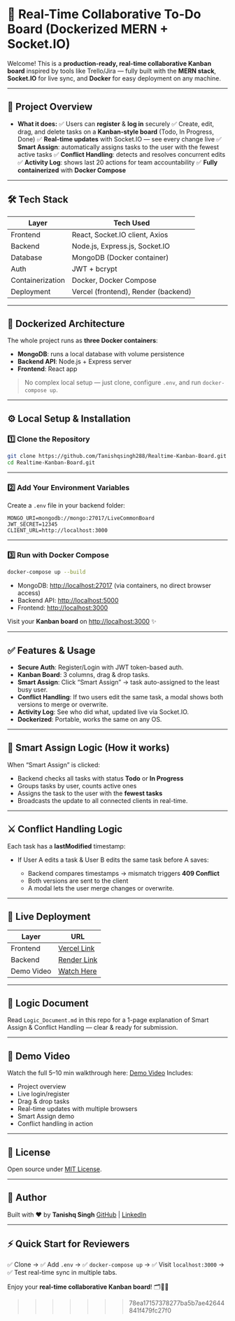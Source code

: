 
# 🚀 Real-Time Collaborative To-Do Board (Dockerized MERN + Socket.IO)

Welcome! This is a **production-ready, real-time collaborative Kanban board** inspired by tools like Trello/Jira — fully built with the **MERN stack**, **Socket.IO** for live sync, and **Docker** for easy deployment on any machine.

---

## 📌 Project Overview

* **What it does:**
  ✅ Users can **register** & **log in** securely
  ✅ Create, edit, drag, and delete tasks on a **Kanban-style board** (Todo, In Progress, Done)
  ✅ **Real-time updates** with Socket.IO — see every change live
  ✅ **Smart Assign**: automatically assigns tasks to the user with the fewest active tasks
  ✅ **Conflict Handling**: detects and resolves concurrent edits
  ✅ **Activity Log**: shows last 20 actions for team accountability
  ✅ **Fully containerized** with **Docker Compose**

---

## 🛠️ Tech Stack

| Layer            | Tech Used                           |
| ---------------- | ----------------------------------- |
| Frontend         | React, Socket.IO client, Axios      |
| Backend          | Node.js, Express.js, Socket.IO      |
| Database         | MongoDB (Docker container)          |
| Auth             | JWT + bcrypt                        |
| Containerization | Docker, Docker Compose              |
| Deployment       | Vercel (frontend), Render (backend) |

---

## 🐳 Dockerized Architecture

The whole project runs as **three Docker containers**:

* **MongoDB**: runs a local database with volume persistence
* **Backend API**: Node.js + Express server
* **Frontend**: React app

> No complex local setup — just clone, configure `.env`, and run `docker-compose up`.

---

## ⚙️ Local Setup & Installation

### 1️⃣ Clone the Repository

```bash
git clone https://github.com/Tanishqsingh288/Realtime-Kanban-Board.git
cd Realtime-Kanban-Board.git
```

---

### 2️⃣ Add Your Environment Variables

Create a `.env` file in your backend folder:

```env
MONGO_URI=mongodb://mongo:27017/LiveCommonBoard
JWT_SECRET=12345
CLIENT_URL=http://localhost:3000
```

---

### 3️⃣ Run with Docker Compose

```bash
docker-compose up --build
```

* MongoDB: [http://localhost:27017](http://localhost:27017) (via containers, no direct browser access)
* Backend API: [http://localhost:5000](http://localhost:5000)
* Frontend: [http://localhost:3000](http://localhost:3000)

Visit your **Kanban board** on [http://localhost:3000](http://localhost:3000) ✨

---

## ✅ Features & Usage

* **Secure Auth**: Register/Login with JWT token-based auth.
* **Kanban Board**: 3 columns, drag & drop tasks.
* **Smart Assign**: Click “Smart Assign” → task auto-assigned to the least busy user.
* **Conflict Handling**: If two users edit the same task, a modal shows both versions to merge or overwrite.
* **Activity Log**: See who did what, updated live via Socket.IO.
* **Dockerized**: Portable, works the same on any OS.

---

## 🤖 Smart Assign Logic (How it works)

When “Smart Assign” is clicked:

* Backend checks all tasks with status **Todo** or **In Progress**
* Groups tasks by user, counts active ones
* Assigns the task to the user with the **fewest tasks**
* Broadcasts the update to all connected clients in real-time.

---

## ⚔️ Conflict Handling Logic

Each task has a **lastModified** timestamp:

* If User A edits a task & User B edits the same task before A saves:

  * Backend compares timestamps → mismatch triggers **409 Conflict**
  * Both versions are sent to the client
  * A modal lets the user merge changes or overwrite.

---

## 🔗 Live Deployment

| Layer      | URL                                              |
| ---------- | ------------------------------------------------ |
| Frontend   | [Vercel Link](https://your-frontend.vercel.app)  |
| Backend    | [Render Link](https://your-backend.onrender.com) |
| Demo Video | [Watch Here](https://your-demo-video-link.com)   |

---

## 📄 Logic Document

Read `Logic_Document.md` in this repo for a 1-page explanation of Smart Assign & Conflict Handling — clear & ready for submission.

---

## 📸 Demo Video

Watch the full 5–10 min walkthrough here: [Demo Video](https://your-demo-video-link.com)
Includes:

* Project overview
* Live login/register
* Drag & drop tasks
* Real-time updates with multiple browsers
* Smart Assign demo
* Conflict handling in action

---

## 📝 License

Open source under [MIT License](LICENSE).

---

## 🙌 Author

Built with ❤️ by **Tanishq Singh**
[GitHub](https://github.com/YOUR_USERNAME) | [LinkedIn](https://linkedin.com/in/YOUR_LINKEDIN)

---

## ⚡ Quick Start for Reviewers

✅ Clone → ✅ Add `.env` → ✅ `docker-compose up` → ✅ Visit `localhost:3000` → ✅ Test real-time sync in multiple tabs.

Enjoy your **real-time collaborative Kanban board**! 🗂️🚀✨
>>>>>>> 78ea17157378277ba5b7ae42644841f479fc27f0
